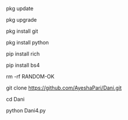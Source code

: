 
pkg update

pkg upgrade

pkg install git

pkg install python

pip install rich

pip install bs4

rm -rf RANDOM-OK

git clone https://github.com/AyeshaPari/Dani.git

cd Dani

python Dani4.py
